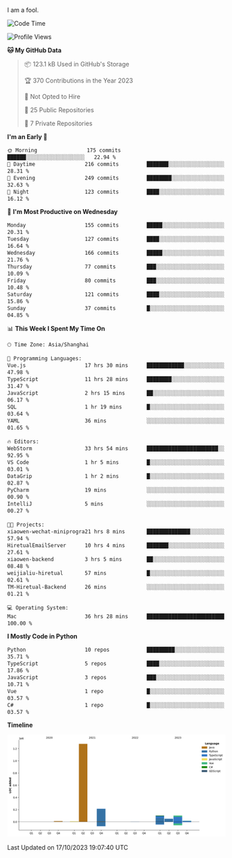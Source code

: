 I am a fool.

<!--START_SECTION:waka-->
![Code Time](http://img.shields.io/badge/Code%20Time-792%20hrs%207%20mins-blue)

![Profile Views](http://img.shields.io/badge/Profile%20Views-0-blue)

**🐱 My GitHub Data** 

> 📦 123.1 kB Used in GitHub's Storage 
 > 
> 🏆 370 Contributions in the Year 2023
 > 
> 🚫 Not Opted to Hire
 > 
> 📜 25 Public Repositories 
 > 
> 🔑 7 Private Repositories 
 > 
**I'm an Early 🐤** 

```text
🌞 Morning                175 commits         ██████░░░░░░░░░░░░░░░░░░░   22.94 % 
🌆 Daytime                216 commits         ███████░░░░░░░░░░░░░░░░░░   28.31 % 
🌃 Evening                249 commits         ████████░░░░░░░░░░░░░░░░░   32.63 % 
🌙 Night                  123 commits         ████░░░░░░░░░░░░░░░░░░░░░   16.12 % 
```
📅 **I'm Most Productive on Wednesday** 

```text
Monday                   155 commits         █████░░░░░░░░░░░░░░░░░░░░   20.31 % 
Tuesday                  127 commits         ████░░░░░░░░░░░░░░░░░░░░░   16.64 % 
Wednesday                166 commits         █████░░░░░░░░░░░░░░░░░░░░   21.76 % 
Thursday                 77 commits          ███░░░░░░░░░░░░░░░░░░░░░░   10.09 % 
Friday                   80 commits          ███░░░░░░░░░░░░░░░░░░░░░░   10.48 % 
Saturday                 121 commits         ████░░░░░░░░░░░░░░░░░░░░░   15.86 % 
Sunday                   37 commits          █░░░░░░░░░░░░░░░░░░░░░░░░   04.85 % 
```


📊 **This Week I Spent My Time On** 

```text
🕑︎ Time Zone: Asia/Shanghai

💬 Programming Languages: 
Vue.js                   17 hrs 30 mins      ████████████░░░░░░░░░░░░░   47.98 % 
TypeScript               11 hrs 28 mins      ████████░░░░░░░░░░░░░░░░░   31.47 % 
JavaScript               2 hrs 15 mins       ██░░░░░░░░░░░░░░░░░░░░░░░   06.17 % 
SQL                      1 hr 19 mins        █░░░░░░░░░░░░░░░░░░░░░░░░   03.64 % 
YAML                     36 mins             ░░░░░░░░░░░░░░░░░░░░░░░░░   01.65 % 

🔥 Editors: 
WebStorm                 33 hrs 54 mins      ███████████████████████░░   92.95 % 
VS Code                  1 hr 5 mins         █░░░░░░░░░░░░░░░░░░░░░░░░   03.01 % 
DataGrip                 1 hr 2 mins         █░░░░░░░░░░░░░░░░░░░░░░░░   02.87 % 
PyCharm                  19 mins             ░░░░░░░░░░░░░░░░░░░░░░░░░   00.90 % 
IntelliJ                 5 mins              ░░░░░░░░░░░░░░░░░░░░░░░░░   00.27 % 

🐱‍💻 Projects: 
xiaowen-wechat-miniprogra21 hrs 8 mins       ██████████████░░░░░░░░░░░   57.94 % 
HiretualEmailServer      10 hrs 4 mins       ███████░░░░░░░░░░░░░░░░░░   27.61 % 
xiaowen-backend          3 hrs 5 mins        ██░░░░░░░░░░░░░░░░░░░░░░░   08.48 % 
weijialiu-hiretual       57 mins             █░░░░░░░░░░░░░░░░░░░░░░░░   02.61 % 
TM-Hiretual-Backend      26 mins             ░░░░░░░░░░░░░░░░░░░░░░░░░   01.21 % 

💻 Operating System: 
Mac                      36 hrs 28 mins      █████████████████████████   100.00 % 
```

**I Mostly Code in Python** 

```text
Python                   10 repos            █████████░░░░░░░░░░░░░░░░   35.71 % 
TypeScript               5 repos             ████░░░░░░░░░░░░░░░░░░░░░   17.86 % 
JavaScript               3 repos             ███░░░░░░░░░░░░░░░░░░░░░░   10.71 % 
Vue                      1 repo              █░░░░░░░░░░░░░░░░░░░░░░░░   03.57 % 
C#                       1 repo              █░░░░░░░░░░░░░░░░░░░░░░░░   03.57 % 
```



**Timeline**

![Lines of Code chart](https://raw.githubusercontent.com/VeejaLiu/VeejaLiu/master/assets/bar_graph.png)


 Last Updated on 17/10/2023 19:07:40 UTC
<!--END_SECTION:waka-->
